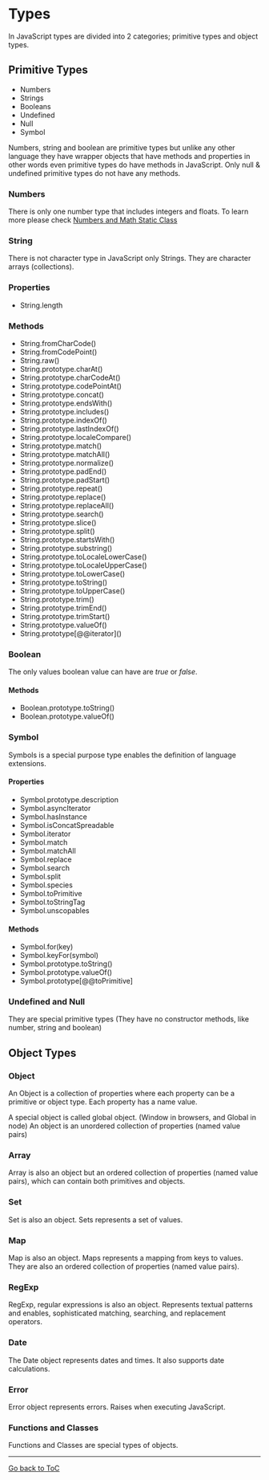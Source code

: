 # Types

In JavaScript types are divided into 2 categories; primitive types and object types.

## Primitive Types

- Numbers 
- Strings
- Booleans
- Undefined
- Null
- Symbol

Numbers, string and boolean are primitive types but unlike any other language they have wrapper objects that have methods and properties in other words even primitive types do have methods in JavaScript. Only null & undefined primitive types do not have any methods.

### Numbers
There is only one number type that includes integers and floats. To learn more please check [Numbers and Math Static Class](Numbers.md)

### String
There is not character type in JavaScript only Strings. They are character arrays (collections).

### Properties
- String.length

### Methods
- String.fromCharCode()
- String.fromCodePoint()
- String.raw()
- String.prototype.charAt()
- String.prototype.charCodeAt()
- String.prototype.codePointAt()
- String.prototype.concat()
- String.prototype.endsWith()
- String.prototype.includes()
- String.prototype.indexOf()
- String.prototype.lastIndexOf()
- String.prototype.localeCompare()
- String.prototype.match()
- String.prototype.matchAll()
- String.prototype.normalize()
- String.prototype.padEnd()
- String.prototype.padStart()
- String.prototype.repeat()
- String.prototype.replace()
- String.prototype.replaceAll()
- String.prototype.search()
- String.prototype.slice()
- String.prototype.split()
- String.prototype.startsWith()
- String.prototype.substring()
- String.prototype.toLocaleLowerCase()
- String.prototype.toLocaleUpperCase()
- String.prototype.toLowerCase()
- String.prototype.toString()
- String.prototype.toUpperCase()
- String.prototype.trim()
- String.prototype.trimEnd()
- String.prototype.trimStart()
- String.prototype.valueOf()
- String.prototype\[@@iterator]()

### Boolean
The only values boolean value can have are *true* or *false*.

#### Methods
- Boolean.prototype.toString()
- Boolean.prototype.valueOf()

### Symbol
Symbols is a special purpose type enables the definition of language extensions.

#### Properties
- Symbol.prototype.description
- Symbol.asyncIterator
- Symbol.hasInstance
- Symbol.isConcatSpreadable
- Symbol.iterator
- Symbol.match
- Symbol.matchAll
- Symbol.replace
- Symbol.search
- Symbol.split
- Symbol.species
- Symbol.toPrimitive
- Symbol.toStringTag
- Symbol.unscopables

#### Methods
- Symbol.for(key)
- Symbol.keyFor(symbol)
- Symbol.prototype.toString()
- Symbol.prototype.valueOf()
- Symbol.prototype[@@toPrimitive]

### Undefined and Null 
They are special primitive types (They have no constructor methods, like number, string and boolean)

## Object Types

### Object
An Object is a collection of properties where each property can be a primitive or object type. Each property has a name value.

A special object is called global object. (Window in browsers, and Global in node)
An object is an unordered collection of properties (named value pairs)

### Array
Array is also an object but an ordered collection of properties (named value pairs), which can contain both primitives and objects.

### Set
Set is also an object. Sets represents a set of values.

### Map
Map is also an object. Maps represents a mapping from keys to values. They are also an ordered collection of properties (named value pairs).

### RegExp
RegExp, regular expressions is also an object. Represents textual patterns and enables, sophisticated matching, searching, and replacement operators.

### Date
The Date object represents dates and times. It also supports date calculations.

### Error
Error object represents errors. Raises when executing JavaScript.

### Functions and Classes
Functions and Classes are special types of objects.

---
[Go back to ToC](../README.md)